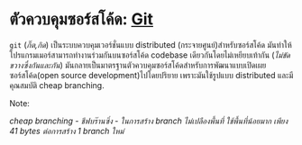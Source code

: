 # ตัวควบคุมซอร์สโค้ด: [Git](http://git-scm.com/)

`git` (_กิ๊ต,กิด_) เป็นระบบควบคุมเวอร์ชั่นแบบ distributed (กระจายศูนย์)สำหรับซอร์สโค้ด มันทำให้โปรแกรมเมอร์สามารถทำงานร่วมกันบนซอร์สโค้ด codebase เดียวกันโดยไม่เหยียบเท้ากัน (_ไม่ขัดขวางซึ่งกันและกัน_) มันกลายเป็นมาตรฐานตัวควบคุมซอร์สโค้ดสำหรับการพัฒนาแบบเปิดเผยซอร์สโค้ด(open source development)ไปโดยปริยาย เพราะมันใช้รูปแบบ distributed และมีคุณสมบัติ cheap branching.

Note:

_cheap branching - ชีฟบร๊านซิ่ง - ในการสร้าง branch ไม่เปลืองพื้นที่ ใช้พื้นที่น้อยมาก เพียง 41 bytes ต่อการสร้าง 1 branch ใหม่_
